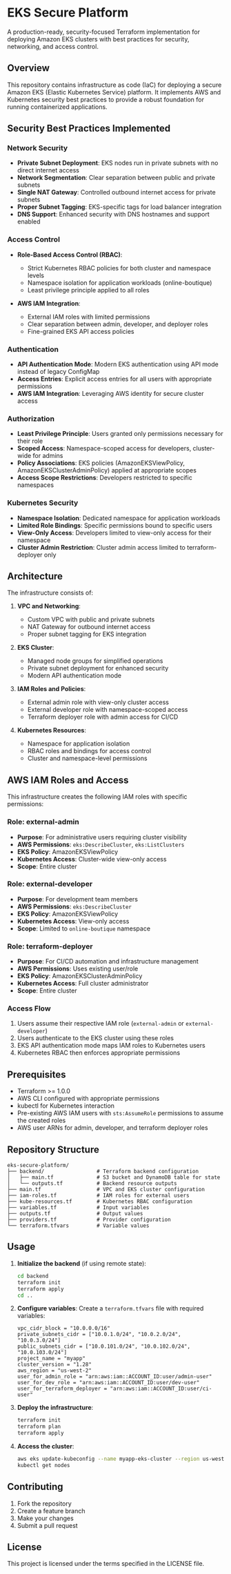 # EKS Secure Platform

A production-ready, security-focused Terraform implementation for deploying Amazon EKS clusters with best practices for security, networking, and access control.

## Overview

This repository contains infrastructure as code (IaC) for deploying a secure Amazon EKS (Elastic Kubernetes Service) platform. It implements AWS and Kubernetes security best practices to provide a robust foundation for running containerized applications.

## Security Best Practices Implemented

### Network Security
- **Private Subnet Deployment**: EKS nodes run in private subnets with no direct internet access
- **Network Segmentation**: Clear separation between public and private subnets
- **Single NAT Gateway**: Controlled outbound internet access for private subnets
- **Proper Subnet Tagging**: EKS-specific tags for load balancer integration
- **DNS Support**: Enhanced security with DNS hostnames and support enabled

### Access Control
- **Role-Based Access Control (RBAC)**:
  - Strict Kubernetes RBAC policies for both cluster and namespace levels
  - Namespace isolation for application workloads (online-boutique)
  - Least privilege principle applied to all roles
  
- **AWS IAM Integration**:
  - External IAM roles with limited permissions
  - Clear separation between admin, developer, and deployer roles
  - Fine-grained EKS API access policies

### Authentication
- **API Authentication Mode**: Modern EKS authentication using API mode instead of legacy ConfigMap
- **Access Entries**: Explicit access entries for all users with appropriate permissions
- **AWS IAM Integration**: Leveraging AWS identity for secure cluster access

### Authorization
- **Least Privilege Principle**: Users granted only permissions necessary for their role
- **Scoped Access**: Namespace-scoped access for developers, cluster-wide for admins
- **Policy Associations**: EKS policies (AmazonEKSViewPolicy, AmazonEKSClusterAdminPolicy) applied at appropriate scopes
- **Access Scope Restrictions**: Developers restricted to specific namespaces

### Kubernetes Security
- **Namespace Isolation**: Dedicated namespace for application workloads
- **Limited Role Bindings**: Specific permissions bound to specific users
- **View-Only Access**: Developers limited to view-only access for their namespace
- **Cluster Admin Restriction**: Cluster admin access limited to terraform-deployer only

## Architecture

The infrastructure consists of:

1. **VPC and Networking**:
   - Custom VPC with public and private subnets
   - NAT Gateway for outbound internet access
   - Proper subnet tagging for EKS integration

2. **EKS Cluster**:
   - Managed node groups for simplified operations
   - Private subnet deployment for enhanced security
   - Modern API authentication mode

3. **IAM Roles and Policies**:
   - External admin role with view-only cluster access
   - External developer role with namespace-scoped access
   - Terraform deployer role with admin access for CI/CD

4. **Kubernetes Resources**:
   - Namespace for application isolation
   - RBAC roles and bindings for access control
   - Cluster and namespace-level permissions

## AWS IAM Roles and Access

This infrastructure creates the following IAM roles with specific permissions:

### Role: external-admin
- **Purpose**: For administrative users requiring cluster visibility
- **AWS Permissions**: `eks:DescribeCluster`, `eks:ListClusters`
- **EKS Policy**: AmazonEKSViewPolicy
- **Kubernetes Access**: Cluster-wide view-only access
- **Scope**: Entire cluster

### Role: external-developer
- **Purpose**: For development team members
- **AWS Permissions**: `eks:DescribeCluster`
- **EKS Policy**: AmazonEKSViewPolicy
- **Kubernetes Access**: View-only access
- **Scope**: Limited to `online-boutique` namespace

### Role: terraform-deployer
- **Purpose**: For CI/CD automation and infrastructure management
- **AWS Permissions**: Uses existing user/role
- **EKS Policy**: AmazonEKSClusterAdminPolicy
- **Kubernetes Access**: Full cluster administrator
- **Scope**: Entire cluster

### Access Flow

1. Users assume their respective IAM role (`external-admin` or `external-developer`)
2. Users authenticate to the EKS cluster using these roles
3. EKS API authentication mode maps IAM roles to Kubernetes users
4. Kubernetes RBAC then enforces appropriate permissions

## Prerequisites

- Terraform >= 1.0.0
- AWS CLI configured with appropriate permissions
- kubectl for Kubernetes interaction
- Pre-existing AWS IAM users with `sts:AssumeRole` permissions to assume the created roles
- AWS user ARNs for admin, developer, and terraform deployer roles

## Repository Structure

```
eks-secure-platform/
├── backend/                 # Terraform backend configuration
│   ├── main.tf              # S3 bucket and DynamoDB table for state
│   └── outputs.tf           # Backend resource outputs
├── main.tf                  # VPC and EKS cluster configuration
├── iam-roles.tf             # IAM roles for external users
├── kube-resources.tf        # Kubernetes RBAC configuration
├── variables.tf             # Input variables
├── outputs.tf               # Output values
├── providers.tf             # Provider configuration
└── terraform.tfvars         # Variable values
```

## Usage

1. **Initialize the backend** (if using remote state):
   ```bash
   cd backend
   terraform init
   terraform apply
   cd ..
   ```

2. **Configure variables**:
   Create a `terraform.tfvars` file with required variables:
   ```hcl
   vpc_cidr_block = "10.0.0.0/16"
   private_subnets_cidr = ["10.0.1.0/24", "10.0.2.0/24", "10.0.3.0/24"]
   public_subnets_cidr = ["10.0.101.0/24", "10.0.102.0/24", "10.0.103.0/24"]
   project_name = "myapp"
   cluster_version = "1.28"
   aws_region = "us-west-2"
   user_for_admin_role = "arn:aws:iam::ACCOUNT_ID:user/admin-user"
   user_for_dev_role = "arn:aws:iam::ACCOUNT_ID:user/dev-user"
   user_for_terraform_deployer = "arn:aws:iam::ACCOUNT_ID:user/ci-user"
   ```

3. **Deploy the infrastructure**:
   ```bash
   terraform init
   terraform plan
   terraform apply
   ```

4. **Access the cluster**:
   ```bash
   aws eks update-kubeconfig --name myapp-eks-cluster --region us-west-2
   kubectl get nodes
   ```
   
## Contributing

1. Fork the repository
2. Create a feature branch
3. Make your changes
4. Submit a pull request

## License

This project is licensed under the terms specified in the LICENSE file.
